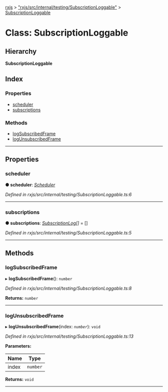 [rxjs](../README.md) > ["rxjs/src/internal/testing/SubscriptionLoggable"](../modules/_rxjs_src_internal_testing_subscriptionloggable_.md) > [SubscriptionLoggable](../classes/_rxjs_src_internal_testing_subscriptionloggable_.subscriptionloggable.md)

# Class: SubscriptionLoggable

## Hierarchy

**SubscriptionLoggable**

## Index

### Properties

* [scheduler](_rxjs_src_internal_testing_subscriptionloggable_.subscriptionloggable.md#scheduler)
* [subscriptions](_rxjs_src_internal_testing_subscriptionloggable_.subscriptionloggable.md#subscriptions)

### Methods

* [logSubscribedFrame](_rxjs_src_internal_testing_subscriptionloggable_.subscriptionloggable.md#logsubscribedframe)
* [logUnsubscribedFrame](_rxjs_src_internal_testing_subscriptionloggable_.subscriptionloggable.md#logunsubscribedframe)

---

## Properties

<a id="scheduler"></a>

###  scheduler

**● scheduler**: *[Scheduler](_rxjs_src_internal_scheduler_.scheduler.md)*

*Defined in rxjs/src/internal/testing/SubscriptionLoggable.ts:6*

___
<a id="subscriptions"></a>

###  subscriptions

**● subscriptions**: *[SubscriptionLog](_rxjs_src_internal_testing_subscriptionlog_.subscriptionlog.md)[]* =  []

*Defined in rxjs/src/internal/testing/SubscriptionLoggable.ts:5*

___

## Methods

<a id="logsubscribedframe"></a>

###  logSubscribedFrame

▸ **logSubscribedFrame**(): `number`

*Defined in rxjs/src/internal/testing/SubscriptionLoggable.ts:8*

**Returns:** `number`

___
<a id="logunsubscribedframe"></a>

###  logUnsubscribedFrame

▸ **logUnsubscribedFrame**(index: *`number`*): `void`

*Defined in rxjs/src/internal/testing/SubscriptionLoggable.ts:13*

**Parameters:**

| Name | Type |
| ------ | ------ |
| index | `number` |

**Returns:** `void`

___

